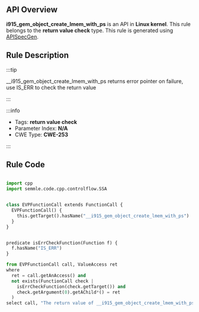 ---
---


## API Overview
**i915_gem_object_create_lmem_with_ps** is an API in **Linux kernel**. This rule belongs to the **return value check** type. This rule is generated using [APISpecGen](../../tools/APISpecGen).
## Rule Description

:::tip

__i915_gem_object_create_lmem_with_ps returns error pointer on failure, use IS_ERR to check the return value

:::

:::info

- Tags: **return value check**
- Parameter Index: **N/A**
- CWE Type: **CWE-253**

:::

## Rule Code
```python

import cpp
import semmle.code.cpp.controlflow.SSA


class EVPFunctionCall extends FunctionCall {
  EVPFunctionCall() {
    this.getTarget().hasName("__i915_gem_object_create_lmem_with_ps")
  }
}


predicate isErrCheckFunction(Function f) {
  f.hasName("IS_ERR") 
}

from EVPFunctionCall call, ValueAccess ret
where
  ret = call.getAnAccess() and
  not exists(FunctionCall check |
    isErrCheckFunction(check.getTarget()) and
    check.getArgument(0).getAChild*() = ret
  )
select call, "The return value of __i915_gem_object_create_lmem_with_ps is not checked with IS_ERR."
    
```